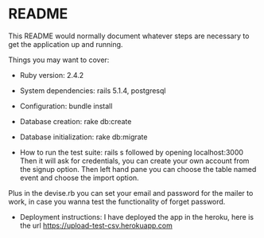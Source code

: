 # README

This README would normally document whatever steps are necessary to get the
application up and running.

Things you may want to cover:

* Ruby version: 2.4.2

* System dependencies: rails 5.1.4, postgresql

* Configuration: bundle install

* Database creation: rake db:create

* Database initialization: rake db:migrate

* How to run the test suite: rails s followed by opening localhost:3000
Then it will ask for credentials, you can create your own account from the signup option. Then left hand pane you can choose the table named event and choose the import option.

Plus in the devise.rb you can set your email and password for the mailer to work, in case you wanna test the functionality of forget password.

* Deployment instructions: I have deployed the app in the heroku, here is the url https://upload-test-csv.herokuapp.com
